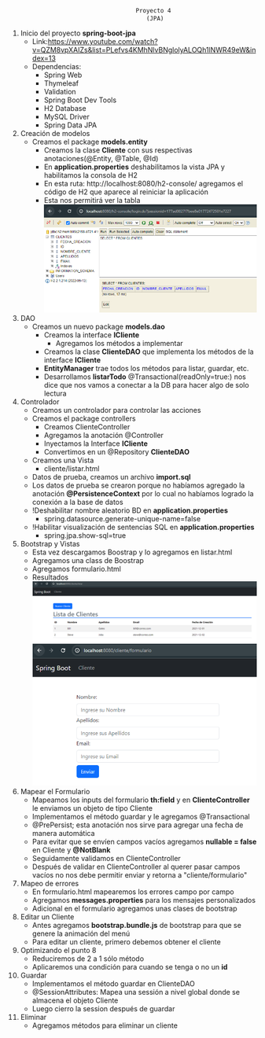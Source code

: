                                         Proyecto 4
                                           (JPA)
1. Inicio del proyecto **spring-boot-jpa**
   - Link:https://www.youtube.com/watch?v=QZM8vpXAIZs&list=PLefvs4KMhNlvBNglolyALOQh1lNWR49eW&index=13
   - Dependencias:
     - Spring Web
     - Thymeleaf
     - Validation
     - Spring Boot Dev Tools
     - H2 Database
     - MySQL Driver
     - Spring Data JPA
2. Creación de modelos
   - Creamos el package **models.entity**
     - Creamos la clase **Cliente** con sus respectivas anotaciones(@Entity, @Table, @Id)
     - En **application.properties** deshabilitamos la vista JPA y habilitamos la consola de H2
     - En esta ruta: http://localhost:8080/h2-console/ agregamos el código de H2 que aparece al reiniciar la aplicación
     - Esta nos permitirá ver la tabla![img.png](src%2Fmain%2Fresources%2Fstatic%2Fimg.png)
3. DAO
   - Creamos un nuevo package **models.dao**
     - Creamos la interface **ICliente**
       - Agregamos los métodos a implementar
     - Creamos la clase **ClienteDAO** que implementa los métodos de la interface **ICliente**
     - **EntityManager** trae todos los métodos para listar, guardar, etc.
     - Desarrollamos **listarTodo** @Transactional(readOnly=true:) nos dice que nos vamos a conectar a la DB para hacer algo de solo lectura
4. Controlador
   - Creamos un controlador para controlar las acciones
   - Creamos el package controllers
     - Creamos ClienteController
     - Agregamos la anotación @Controller
     - Inyectamos la Interface **ICliente**
     - Convertimos en un @Repository **ClienteDAO**
   - Creamos una Vista
     - cliente/listar.html
   - Datos de prueba, creamos un archivo **import.sql**
   - Los datos de prueba se crearon porque no habíamos agregado la anotación **@PersistenceContext** por lo cual no habíamos logrado la conexión a la base de datos
   - !Deshabilitar nombre aleatorio BD en **application.properties**
     - spring.datasource.generate-unique-name=false
   - !Habilitar visualización de sentencias SQL en **application.properties**
     - spring.jpa.show-sql=true
5. Bootstrap y Vistas
   - Esta vez descargamos Boostrap y lo agregamos en listar.html
   - Agregamos una class de Boostrap
   - Agregamos formulario.html
   - Resultados![img_1.png](src%2Fmain%2Fresources%2Fstatic%2Fimg_1.png)![img_2.png](src%2Fmain%2Fresources%2Fstatic%2Fimg_2.png)
6. Mapear el Formulario
   - Mapeamos los inputs del formulario **th:field** y en **ClienteController** le enviamos un objeto de tipo Cliente
   - Implementamos el método guardar y le agregamos @Transactional
   - @PrePersist; esta anotación nos sirve para agregar una fecha de manera automática
   - Para evitar que se envíen campos vacíos agregamos **nullable = false** en Cliente y **@NotBlank**
   - Seguidamente validamos en ClienteController
   - Después de validar en ClienteController al querer pasar campos vacíos no nos debe permitir enviar y retorna a "cliente/formulario"
7. Mapeo de errores
   - En formulario.html mapearemos los errores campo por campo
   - Agregamos **messages.properties** para los mensajes personalizados
   - Adicional en el formulario agregamos unas clases de bootstrap
8. Editar un Cliente
   - Antes agregamos **bootstrap.bundle.js** de bootstrap para que se genere la animación del menú
   - Para editar un cliente, primero debemos obtener el cliente
9. Optimizando el punto 8
   - Reduciremos de 2 a 1 sólo método
   - Aplicaremos una condición para cuando se tenga o no un **id**
10. Guardar
    - Implementamos el método guardar en ClienteDAO
    - @SessionAttributes: Mapea una sessión a nivel global donde se almacena el objeto Cliente
    - Luego cierro la session después de guardar
11. Eliminar
    - Agregamos métodos para eliminar un cliente